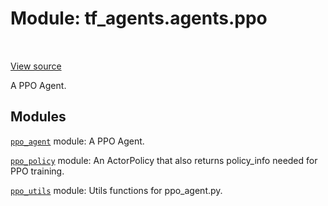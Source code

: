 <div itemscope itemtype="http://developers.google.com/ReferenceObject">
<meta itemprop="name" content="tf_agents.agents.ppo" />
<meta itemprop="path" content="Stable" />
</div>

# Module: tf_agents.agents.ppo

<table class="tfo-notebook-buttons tfo-api" align="left">
</table>

<a target="_blank" href="https://github.com/tensorflow/agents/tree/master/tf_agents/agents/ppo/__init__.py">View
source</a>

A PPO Agent.

<!-- Placeholder for "Used in" -->


## Modules

[`ppo_agent`](../../tf_agents/agents/ppo/ppo_agent.md) module: A PPO Agent.

[`ppo_policy`](../../tf_agents/agents/ppo/ppo_policy.md) module: An ActorPolicy that also returns policy_info needed for PPO training.

[`ppo_utils`](../../tf_agents/agents/ppo/ppo_utils.md) module: Utils functions for ppo_agent.py.

